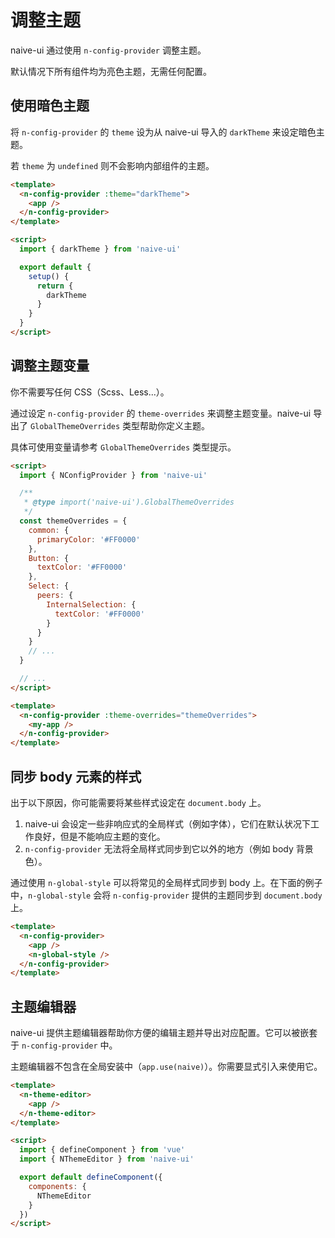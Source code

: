 <!--anchor:on-->

# 调整主题

naive-ui 通过使用 `n-config-provider` 调整主题。

默认情况下所有组件均为亮色主题，无需任何配置。

## 使用暗色主题

将 `n-config-provider` 的 `theme` 设为从 naive-ui 导入的 `darkTheme` 来设定暗色主题。

若 `theme` 为 `undefined` 则不会影响内部组件的主题。

```html
<template>
  <n-config-provider :theme="darkTheme">
    <app />
  </n-config-provider>
</template>

<script>
  import { darkTheme } from 'naive-ui'

  export default {
    setup() {
      return {
        darkTheme
      }
    }
  }
</script>
```

## 调整主题变量

你不需要写任何 CSS（Scss、Less...）。

通过设定 `n-config-provider` 的 `theme-overrides` 来调整主题变量。naive-ui 导出了 `GlobalThemeOverrides` 类型帮助你定义主题。

具体可使用变量请参考 `GlobalThemeOverrides` 类型提示。

```html
<script>
  import { NConfigProvider } from 'naive-ui'

  /**
   * @type import('naive-ui').GlobalThemeOverrides
   */
  const themeOverrides = {
    common: {
      primaryColor: '#FF0000'
    },
    Button: {
      textColor: '#FF0000'
    },
    Select: {
      peers: {
        InternalSelection: {
          textColor: '#FF0000'
        }
      }
    }
    // ...
  }

  // ...
</script>

<template>
  <n-config-provider :theme-overrides="themeOverrides">
    <my-app />
  </n-config-provider>
</template>
```

## 同步 body 元素的样式

出于以下原因，你可能需要将某些样式设定在 `document.body` 上。

1. naive-ui 会设定一些非响应式的全局样式（例如字体），它们在默认状况下工作良好，但是不能响应主题的变化。
2. `n-config-provider` 无法将全局样式同步到它以外的地方（例如 body 背景色）。

通过使用 `n-global-style` 可以将常见的全局样式同步到 body 上。在下面的例子中，`n-global-style` 会将 `n-config-provider` 提供的主题同步到 `document.body` 上。

```html
<template>
  <n-config-provider>
    <app />
    <n-global-style />
  </n-config-provider>
</template>
```

## 主题编辑器

naive-ui 提供主题编辑器帮助你方便的编辑主题并导出对应配置。它可以被嵌套于 `n-config-provider` 中。

主题编辑器不包含在全局安装中（`app.use(naive)`）。你需要显式引入来使用它。

```html
<template>
  <n-theme-editor>
    <app />
  </n-theme-editor>
</template>

<script>
  import { defineComponent } from 'vue'
  import { NThemeEditor } from 'naive-ui'

  export default defineComponent({
    components: {
      NThemeEditor
    }
  })
</script>
```
